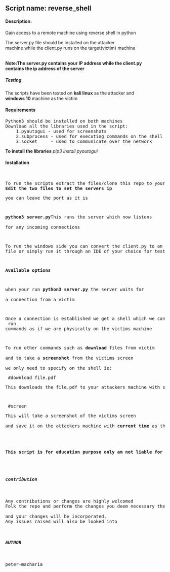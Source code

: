 <h2>Script name: reverse_shell</h2>
<h4>Description:</h4>
<p>Gain access to a remote machine using reverse shell in python</P>
<p>The server.py file should be installed on the attacker<br>
machine while the client.py runs on the target(victim) machine</p>
<br>
<b>Note:The server.py contains your IP address while the client.py <br>
contains the ip address of the server</b>

<h5>Testing</h5>
<p>The scripts have been tested on <b>kali linux</b> as the attacker and <br><b>windows 10</b> machine as the victim</p>
<h4>Requirements</h4>
<pre>Python3 should be installed on both machines
Download all the libraries used in the script:
	1.pyautogui - used for screenshots
	2.subprocess - used for executing commands on the shell
	3.socket     - used to communicate over the network
</pre>	
<b>To install the libraries</b>
<i>pip3 install pyautogui</i>

<h4>Installation</h4>
<pre><p>
To run the scripts extract the files/clone this repo to your machine
<b>Edit the two files to set the servers ip</b>
<p>you can leave the port as it is</p>
<p><b>python3 server.py</b>This runs the server which now listens<br>
for any incoming connections</p>
<p>To run the windows side you can convert the client.py to an executable<br>file or simply run it through an IDE of your choice for testing purpose</p>
<p><b>Available options</b></p>
<p>when your run <b>python3 server.py</b> the server waits for <br>
a connection from a victim</p>
<p>Once a connection is established we get a shell which we can <br> run
commands as if we are physically on the victims machine<p>
<p>To run other commands such as <b>download</b> files from victim<br>
and to take a <b>screenshot</b> from the victims screen <br>
we only need to specify on the shell ie:
<pre> #download file.pdf</pre><p>This downloads the file.pdf to your attackers machine with same name</p>
<pre> #screen </pre><p>This will take a screenshot of the victims screen<br>
and save it on the attackers machine with <b>current time</b> as the file name</p>

<h4><b>This script is for education purpose only am not liable for any damages</b></h4>

<h5>contribution</h5>
<p>Any contributions or changes are highly welcomed<br>Folk the repo and perform the changes you deem necessary then do a pull requests <br>
and your changes will be incorporated.<br>Any issues raised will also be looked into</p>
<h5>AUTHOR</h5>
<p>peter-macharia</p>

